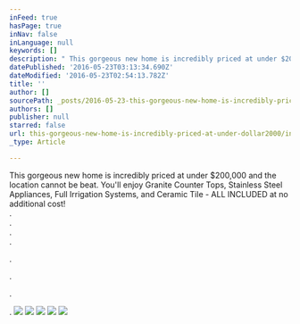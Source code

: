 ```yaml
---
inFeed: true
hasPage: true
inNav: false
inLanguage: null
keywords: []
description: " This gorgeous new home is incredibly priced at under $200,000 and the location cannot be beat. You'll enjoy Granite Counter Tops, Stainless Steel Appliances, Full Irrigation Systems, and Ceramic Tile - ALL INCLUDED at no additional cost!  .  .  .  ."
datePublished: '2016-05-23T03:13:34.690Z'
dateModified: '2016-05-23T02:54:13.782Z'
title: ''
author: []
sourcePath: _posts/2016-05-23-this-gorgeous-new-home-is-incredibly-priced-at-under-dollar2000.md
authors: []
publisher: null
starred: false
url: this-gorgeous-new-home-is-incredibly-priced-at-under-dollar2000/index.html
_type: Article

---
```

This gorgeous new home is incredibly priced at under $200,000 and the location cannot be beat. You'll enjoy Granite Counter Tops, Stainless Steel Appliances, Full Irrigation Systems, and Ceramic Tile - ALL INCLUDED at no additional cost!  
.  
.  
.  
.

.

.

.

.
![](https://the-grid-user-content.s3-us-west-2.amazonaws.com/4c66d82d-7f1b-4f99-8d86-f631d1853bf3.jpg)
![](https://the-grid-user-content.s3-us-west-2.amazonaws.com/7036a904-63a7-403b-9a7e-bf381442da36.jpg)
![](https://the-grid-user-content.s3-us-west-2.amazonaws.com/96b014ce-55ad-47de-8889-dcdfc5fac399.jpg)
![](https://the-grid-user-content.s3-us-west-2.amazonaws.com/102d5139-74e4-4905-b10b-d6f6fb4dbe29.jpg)
![](https://the-grid-user-content.s3-us-west-2.amazonaws.com/42cf9879-8a66-4ed2-8113-3320943e8737.jpg)
